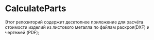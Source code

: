 # CalculateParts
Этот репозиторий содержит десктопное приложение для расчёта стоимости изделий из листового металла по файлам раскроя(DXF) и чертежей (PDF);
